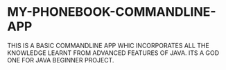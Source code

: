 # MY-PHONEBOOK-COMMANDLINE-APP
THIS IS A BASIC COMMANDLINE APP WHIC INCORPORATES ALL THE KNOWLEDGE LEARNT FROM ADVANCED FEATURES OF JAVA. ITS A GOD ONE FOR JAVA BEGINNER PROJECT.
